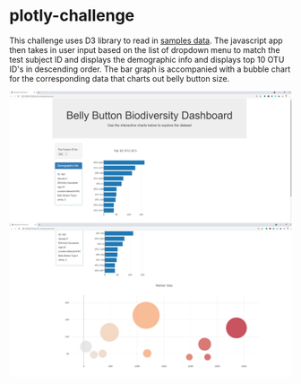# plotly-challenge
This challenge uses D3 library to read in [samples data](samples.json). 
The javascript app then takes in user input based on the list of dropdown menu to match the test subject ID and displays the demographic info and displays top 10 OTU ID's in descending order. The bar graph is accompanied with a bubble chart for the corresponding data that charts out belly button size.

![cap1](image/plotly-challenge1.JPG)
![cap2](image/plotly-challenge2.JPG)